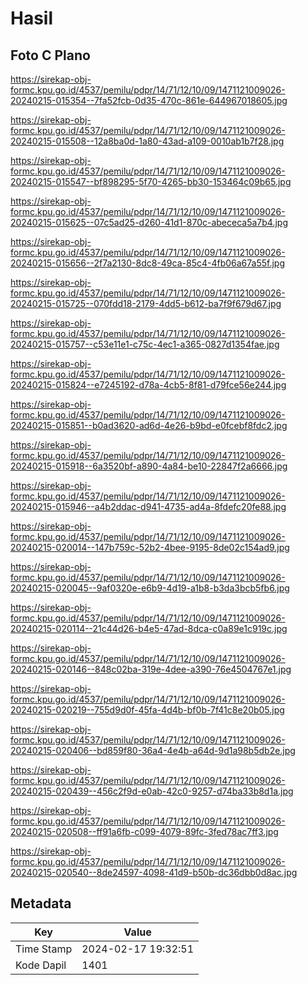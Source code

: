 # Hasil

## Foto C Plano

https://sirekap-obj-formc.kpu.go.id/4537/pemilu/pdpr/14/71/12/10/09/1471121009026-20240215-015354--7fa52fcb-0d35-470c-861e-644967018605.jpg

https://sirekap-obj-formc.kpu.go.id/4537/pemilu/pdpr/14/71/12/10/09/1471121009026-20240215-015508--12a8ba0d-1a80-43ad-a109-0010ab1b7f28.jpg

https://sirekap-obj-formc.kpu.go.id/4537/pemilu/pdpr/14/71/12/10/09/1471121009026-20240215-015547--bf898295-5f70-4265-bb30-153464c09b65.jpg

https://sirekap-obj-formc.kpu.go.id/4537/pemilu/pdpr/14/71/12/10/09/1471121009026-20240215-015625--07c5ad25-d260-41d1-870c-abececa5a7b4.jpg

https://sirekap-obj-formc.kpu.go.id/4537/pemilu/pdpr/14/71/12/10/09/1471121009026-20240215-015656--2f7a2130-8dc8-49ca-85c4-4fb06a67a55f.jpg

https://sirekap-obj-formc.kpu.go.id/4537/pemilu/pdpr/14/71/12/10/09/1471121009026-20240215-015725--070fdd18-2179-4dd5-b612-ba7f9f679d67.jpg

https://sirekap-obj-formc.kpu.go.id/4537/pemilu/pdpr/14/71/12/10/09/1471121009026-20240215-015757--c53e11e1-c75c-4ec1-a365-0827d1354fae.jpg

https://sirekap-obj-formc.kpu.go.id/4537/pemilu/pdpr/14/71/12/10/09/1471121009026-20240215-015824--e7245192-d78a-4cb5-8f81-d79fce56e244.jpg

https://sirekap-obj-formc.kpu.go.id/4537/pemilu/pdpr/14/71/12/10/09/1471121009026-20240215-015851--b0ad3620-ad6d-4e26-b9bd-e0fcebf8fdc2.jpg

https://sirekap-obj-formc.kpu.go.id/4537/pemilu/pdpr/14/71/12/10/09/1471121009026-20240215-015918--6a3520bf-a890-4a84-be10-22847f2a6666.jpg

https://sirekap-obj-formc.kpu.go.id/4537/pemilu/pdpr/14/71/12/10/09/1471121009026-20240215-015946--a4b2ddac-d941-4735-ad4a-8fdefc20fe88.jpg

https://sirekap-obj-formc.kpu.go.id/4537/pemilu/pdpr/14/71/12/10/09/1471121009026-20240215-020014--147b759c-52b2-4bee-9195-8de02c154ad9.jpg

https://sirekap-obj-formc.kpu.go.id/4537/pemilu/pdpr/14/71/12/10/09/1471121009026-20240215-020045--9af0320e-e6b9-4d19-a1b8-b3da3bcb5fb6.jpg

https://sirekap-obj-formc.kpu.go.id/4537/pemilu/pdpr/14/71/12/10/09/1471121009026-20240215-020114--21c44d26-b4e5-47ad-8dca-c0a89e1c919c.jpg

https://sirekap-obj-formc.kpu.go.id/4537/pemilu/pdpr/14/71/12/10/09/1471121009026-20240215-020146--848c02ba-319e-4dee-a390-76e4504767e1.jpg

https://sirekap-obj-formc.kpu.go.id/4537/pemilu/pdpr/14/71/12/10/09/1471121009026-20240215-020219--755d9d0f-45fa-4d4b-bf0b-7f41c8e20b05.jpg

https://sirekap-obj-formc.kpu.go.id/4537/pemilu/pdpr/14/71/12/10/09/1471121009026-20240215-020406--bd859f80-36a4-4e4b-a64d-9d1a98b5db2e.jpg

https://sirekap-obj-formc.kpu.go.id/4537/pemilu/pdpr/14/71/12/10/09/1471121009026-20240215-020439--456c2f9d-e0ab-42c0-9257-d74ba33b8d1a.jpg

https://sirekap-obj-formc.kpu.go.id/4537/pemilu/pdpr/14/71/12/10/09/1471121009026-20240215-020508--ff91a6fb-c099-4079-89fc-3fed78ac7ff3.jpg

https://sirekap-obj-formc.kpu.go.id/4537/pemilu/pdpr/14/71/12/10/09/1471121009026-20240215-020540--8de24597-4098-41d9-b50b-dc36dbb0d8ac.jpg


## Metadata

| Key        | Value               |
| ---------- | ------------------- |
| Time Stamp | 2024-02-17 19:32:51 |
| Kode Dapil | 1401                |



